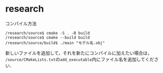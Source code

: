 # research
コンパイル方法
```
/research/source$ cmake -S . -B build
/research/source$ cmake --build build
/research/source/build$ ./main "モデル名.obj"
```

新しいファイルを追加して，それを新たにコンパイルに加えたい場合は，
`/source/CMakeLists.txt`の`add_executable`内にファイル名を追加してください．